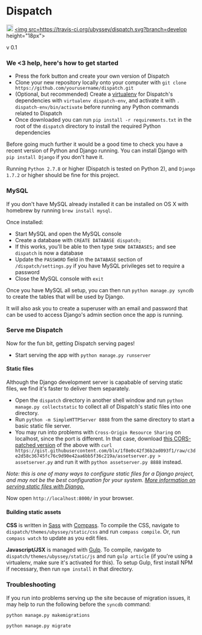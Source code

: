 Dispatch
=====================
<a href="https://zenhub.io"><img src="https://raw.githubusercontent.com/ZenHubIO/support/master/zenhub-badge.png" height="18px"></a> <a href="https://travis-ci.org/ubyssey/dispatch"><img src=https://travis-ci.org/ubyssey/dispatch.svg?branch=develop  height="18px"></a>

v 0.1

### We <3 help, here's how to get started

* Press the fork button and create your own version of Dispatch
* Clone your new repository locally onto your computer with `git clone https://github.com/yourusername/dispatch.git`
* (Optional, but recommended) Create a [virtualenv][1] for Dispatch's dependencies with `virtualenv dispatch-env`, and activate it with `. dispatch-env/bin/activate` before running any Python commands related to Dispatch
* Once downloaded you can run `pip install -r requirements.txt` in the root of the `dispatch` directory to install the required Python dependencies

Before going much further it would be a good time to check you have a recent version of Python and Django running. You can install Django with `pip install Django` if you don't have it.

Running `Python 2.7.8` or higher (Dispatch is tested on Python 2), and `Django 1.7.2` or higher should be fine for this project.

[1]: http://docs.python-guide.org/en/latest/dev/virtualenvs/

### MySQL

If you don't have MySQL already installed it can be installed on OS X with homebrew by running `brew install mysql`.

Once installed: 

* Start MySQL and open the MySQL console
* Create a database with `CREATE DATABASE dispatch;`
* If this works, you'll be able to then type `SHOW DATABASES;` and see `dispatch` is now a database
* Update the `PASSWORD` field in the `DATABASE` section of `/dispatch/settings.py` if you have MySQL privileges set to require a password
* Close the MySQL console with `exit`

Once you have MySQL all setup, you can then run `python manage.py syncdb` to create the tables that will be used by Django.

It will also ask you to create a superuser with an email and password that can be used to access Django's admin section once the app is running.

### Serve me Dispatch

Now for the fun bit, getting Dispatch serving pages!

* Start serving the app with `python manage.py runserver`

#### Static files

Although the Django development server is capabable of serving static files, we find it's faster to deliver them separately. 

* Open the `dispatch` directory in another shell window and run `python manage.py collectstatic` to collect all of Dispatch's static files into one directory.
* Run `python -m SimpleHTTPServer 8888` from the same directory to start a basic static file server.
* You may run into problems with `Cross-Origin Resource Sharing` on localhost, since the port is different. In that case, download [this CORS-patched version][CORS gist] of the above with `curl https://gist.githubusercontent.com/blx/1f8e0c42f36b2ad093f1/raw/c3de2d58c36745fc76c9d90e42aa6bb5f36c219a/assetserver.py > assetserver.py` and run it with `python assetserver.py 8888` instead.

*Note: this is one of many ways to configure static files for a Django project, and may not be the best configuration for your system. [More information on serving static files with Django.](https://docs.djangoproject.com/en/1.8/howto/static-files/#serving-static-files-during-development)*

Now open `http://localhost:8000/` in your browser.

[CORS gist]: https://gist.github.com/blx/1f8e0c42f36b2ad093f1

#### Building static assets

**CSS** is written in [Sass][] with [Compass][]. To compile the CSS, navigate to `dispatch/themes/ubyssey/static/css` and run `compass compile`. Or, run `compass watch` to update as you edit files.

**Javascript/JSX** is managed with [Gulp][]. To compile, navigate to `dispatch/themes/ubyssey/static/js` and run `gulp article` (if you're using a virtualenv, make sure it's activated for this). To setup Gulp, first install NPM if necessary, then run `npm install` in that directory.

[Sass]: http://sass-lang.com
[Compass]: http://compass-style.org
[Gulp]: http://gulpjs.com/

### Troubleshooting

If you run into problems serving up the site because of migration issues, it may help to run the following before the `syncdb` command:

`python manage.py makemigrations`

`python manage.py migrate`
